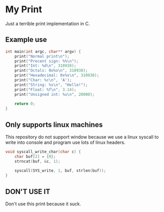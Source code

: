 # My Print
Just a terrible print implementation in C.
## Example use
```c
int main(int argc, char** argv) {
    print("Normal print\n");
    print("Precent sign: %%\n");
    print("Int: %d\n", 310938);
    print("Octals: 0o%o\n", 310938);
    print("Hexadecimal: 0x%x\n", 310938);    
    print("Char: %c\n", 'A');
    print("String: %s\n", "Hello!");
    print("Float: %f\n", 3.14);
    print("Unsigned int: %u\n", 20000);
    
    return 0;
}
```
## Only supports linux machines
This repository do not support window because we use a linux syscall to write into console and program use lots of linux headers.
```c
void syscall_write_char(char c) {
    char buf[2] = {0};
    strncat(buf, &c, 1);
    
    syscall(SYS_write, 1, buf, strlen(buf)); 
}
```
## DON'T USE IT
Don't use this print because it suck.
